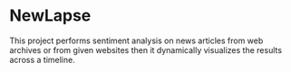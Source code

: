 # NewLapse
This project performs sentiment analysis on news articles from web archives or from given websites then it  dynamically visualizes the results  across a timeline.
